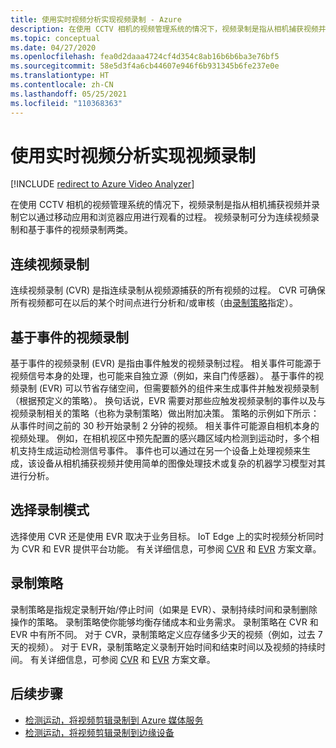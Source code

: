 ```yaml
---
title: 使用实时视频分析实现视频录制 - Azure
description: 在使用 CCTV 相机的视频管理系统的情况下，视频录制是指从相机捕获视频并录制它以通过移动应用和浏览器应用进行观看的过程。 视频录制可分为连续视频录制和基于事件的视频录制两类。 本文讨论视频录制。
ms.topic: conceptual
ms.date: 04/27/2020
ms.openlocfilehash: fea0d2daaa4724cf4d354c8ab16b6b6ba3e76bf5
ms.sourcegitcommit: 58e5d3f4a6cb44607e946f6b931345b6fe237e0e
ms.translationtype: HT
ms.contentlocale: zh-CN
ms.lasthandoff: 05/25/2021
ms.locfileid: "110368363"
---
```

# <a name="video-recording-with-live-video-analytics"></a>使用实时视频分析实现视频录制

[!INCLUDE [redirect to Azure Video Analyzer](./includes/redirect-video-analyzer.md)]

在使用 CCTV 相机的视频管理系统的情况下，视频录制是指从相机捕获视频并录制它以通过移动应用和浏览器应用进行观看的过程。 视频录制可分为连续视频录制和基于事件的视频录制两类。 

## <a name="continuous-video-recording"></a>连续视频录制  

连续视频录制 (CVR) 是指连续录制从视频源捕获的所有视频的过程。 CVR 可确保所有视频都可在以后的某个时间点进行分析和/或审核（由[录制策略](#recording-policy)指定）。

## <a name="event-based-video-recording"></a>基于事件的视频录制  

基于事件的视频录制 (EVR) 是指由事件触发的视频录制过程。 相关事件可能源于视频信号本身的处理，也可能来自独立源（例如，来自门传感器）。 基于事件的视频录制 (EVR) 可以节省存储空间，但需要额外的组件来生成事件并触发视频录制（根据预定义的策略）。 换句话说，EVR 需要对那些应触发视频录制的事件以及与视频录制相关的策略（也称为录制策略）做出附加决策。 策略的示例如下所示：从事件时间之前的 30 秒开始录制 2 分钟的视频。 相关事件可能源自相机本身的视频处理。 例如，在相机视区中预先配置的感兴趣区域内检测到运动时，多个相机支持生成运动检测信号事件。 事件也可以通过在另一个设备上处理视频来生成，该设备从相机捕获视频并使用简单的图像处理技术或复杂的机器学习模型对其进行分析。 

## <a name="choosing-recording-modes"></a>选择录制模式  

选择使用 CVR 还是使用 EVR 取决于业务目标。 IoT Edge 上的实时视频分析同时为 CVR 和 EVR 提供平台功能。 有关详细信息，可参阅 [CVR](continuous-video-recording-concept.md) 和 [EVR](event-based-video-recording-concept.md) 方案文章。

## <a name="recording-policy"></a>录制策略  

录制策略是指规定录制开始/停止时间（如果是 EVR）、录制持续时间和录制删除操作的策略。 录制策略使你能够均衡存储成本和业务需求。 录制策略在 CVR 和 EVR 中有所不同。 对于 CVR，录制策略定义应存储多少天的视频（例如，过去 7 天的视频）。 对于 EVR，录制策略定义录制开始时间和结束时间以及视频的持续时间。 有关详细信息，可参阅 [CVR](continuous-video-recording-concept.md) 和 [EVR](event-based-video-recording-concept.md) 方案文章。

## <a name="next-steps"></a>后续步骤

* [检测运动，将视频剪辑录制到 Azure 媒体服务](detect-motion-record-video-clips-media-services-quickstart.md)
* [检测运动，将视频剪辑录制到边缘设备](detect-motion-record-video-clips-edge-devices-quickstart.md)

